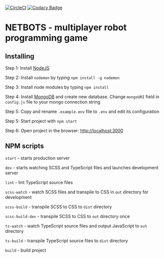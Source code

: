 [![CircleCI](https://circleci.com/gh/Eoic/netbots.svg?style=svg&circle-token=00241a178411177fbd19a453a58680be0aab2449)](https://circleci.com/gh/Eoic/netbots)
[![Codacy Badge](https://api.codacy.com/project/badge/Grade/ef89c5dc37fa4749924f05a9e9c0c9ca)](https://www.codacy.com?utm_source=github.com&amp;utm_medium=referral&amp;utm_content=Eoic/netbots&amp;utm_campaign=Badge_Grade)
# NETBOTS - multiplayer robot programming game

## Installing

Step 1: Install [NodeJS](https://nodejs.org/en/)

Step 2: Install `nodemon` by typing `npm install -g nodemon`

Step 3: Install node modules by typing `npm install`

Step 4: Install [MongoDB](https://www.mongodb.com/) and create new database. Change `mongoURI` field in `config.js` file to your mongo connection string

Step 5: Copy and rename `.example.env` file to `.env` and edit its configuration

Step 5: Start project with `npm start`

Step 6: Open project in the browser: [http://localhost:3000](http://localhost:3000)

## NPM scripts

`start` - starts production server

`dev` - starts watching SCSS and TypeScript files and launches development server

`lint` - lint TypeScript source files

`scss-watch` - watch SCSS files and transpile to CSS in `out` directory for development

`scss-build` - transpile SCSS to CSS to `dist` directory

`scss-build-dev` - transpile SCSS to CSS to `out` directory once

`ts-watch` - watch TypeScript source files and output JavaScript to `out` directory

`ts-build` - transpile TypeScript source files to `dist` directory

`build` - build project
